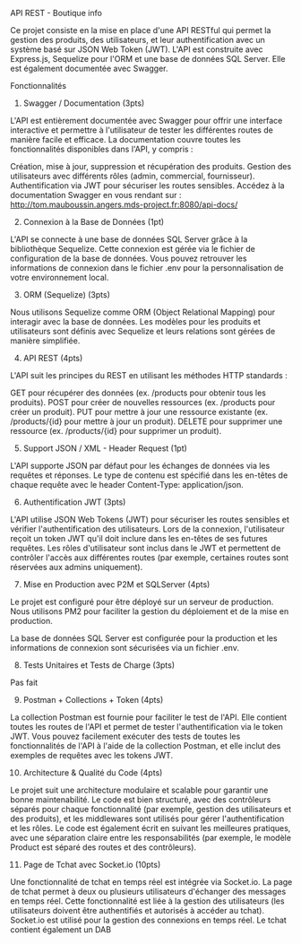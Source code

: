 API REST - Boutique info

Ce projet consiste en la mise en place d'une API RESTful qui permet la gestion des produits, des utilisateurs, et leur authentification avec un système basé sur JSON Web Token (JWT). L'API est construite avec Express.js, Sequelize pour l'ORM et une base de données SQL Server. Elle est également documentée avec Swagger.

Fonctionnalités
1. Swagger / Documentation (3pts)

L'API est entièrement documentée avec Swagger pour offrir une interface interactive et permettre à l'utilisateur de tester les différentes routes de manière facile et efficace. La documentation couvre toutes les fonctionnalités disponibles dans l'API, y compris :

Création, mise à jour, suppression et récupération des produits.
Gestion des utilisateurs avec différents rôles (admin, commercial, fournisseur).
Authentification via JWT pour sécuriser les routes sensibles.
Accédez à la documentation Swagger en vous rendant sur :
http://tom.mauboussin.angers.mds-project.fr:8080/api-docs/

2. Connexion à la Base de Données (1pt)

L'API se connecte à une base de données SQL Server grâce à la bibliothèque Sequelize. Cette connexion est gérée via le fichier de configuration de la base de données. Vous pouvez retrouver les informations de connexion dans le fichier .env pour la personnalisation de votre environnement local.

3. ORM (Sequelize) (3pts)

Nous utilisons Sequelize comme ORM (Object Relational Mapping) pour interagir avec la base de données. Les modèles pour les produits et utilisateurs sont définis avec Sequelize et leurs relations sont gérées de manière simplifiée.

4. API REST (4pts)

L'API suit les principes du REST en utilisant les méthodes HTTP standards :

GET pour récupérer des données (ex. /products pour obtenir tous les produits).
POST pour créer de nouvelles ressources (ex. /products pour créer un produit).
PUT pour mettre à jour une ressource existante (ex. /products/{id} pour mettre à jour un produit).
DELETE pour supprimer une ressource (ex. /products/{id} pour supprimer un produit).

5. Support JSON / XML - Header Request (1pt)

L'API supporte JSON par défaut pour les échanges de données via les requêtes et réponses. Le type de contenu est spécifié dans les en-têtes de chaque requête avec le header Content-Type: application/json.

6. Authentification JWT (3pts)

L'API utilise JSON Web Tokens (JWT) pour sécuriser les routes sensibles et vérifier l'authentification des utilisateurs. Lors de la connexion, l'utilisateur reçoit un token JWT qu'il doit inclure dans les en-têtes de ses futures requêtes.
Les rôles d'utilisateur sont inclus dans le JWT et permettent de contrôler l'accès aux différentes routes (par exemple, certaines routes sont réservées aux admins uniquement).

7. Mise en Production avec P2M et SQLServer (4pts)

Le projet est configuré pour être déployé sur un serveur de production. Nous utilisons PM2 pour faciliter la gestion du déploiement et de la mise en production.

La base de données SQL Server est configurée pour la production et les informations de connexion sont sécurisées via un fichier .env.

8. Tests Unitaires et Tests de Charge (3pts)

Pas fait

9. Postman + Collections + Token (4pts)

La collection Postman est fournie pour faciliter le test de l'API. Elle contient toutes les routes de l'API et permet de tester l'authentification via le token JWT. Vous pouvez facilement exécuter des tests de toutes les fonctionnalités de l'API à l'aide de la collection Postman, et elle inclut des exemples de requêtes avec les tokens JWT.

10. Architecture & Qualité du Code (4pts)

Le projet suit une architecture modulaire et scalable pour garantir une bonne maintenabilité. Le code est bien structuré, avec des contrôleurs séparés pour chaque fonctionnalité (par exemple, gestion des utilisateurs et des produits), et les middlewares sont utilisés pour gérer l'authentification et les rôles.
Le code est également écrit en suivant les meilleures pratiques, avec une séparation claire entre les responsabilités (par exemple, le modèle Product est séparé des routes et des contrôleurs).

11. Page de Tchat avec Socket.io (10pts)

Une fonctionnalité de tchat en temps réel est intégrée via Socket.io. La page de tchat permet à deux ou plusieurs utilisateurs d'échanger des messages en temps réel. Cette fonctionnalité est liée à la gestion des utilisateurs (les utilisateurs doivent être authentifiés et autorisés à accéder au tchat).
Socket.io est utilisé pour la gestion des connexions en temps réel.
Le tchat contient également un DAB
